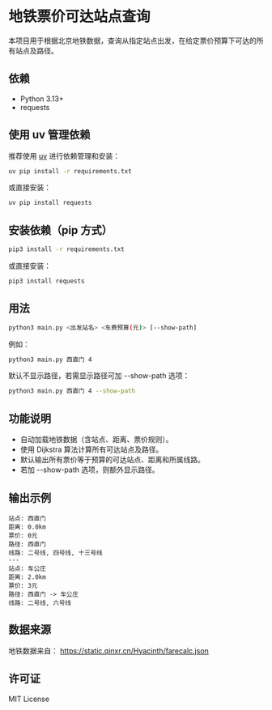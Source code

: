 # 地铁票价可达站点查询

本项目用于根据北京地铁数据，查询从指定站点出发，在给定票价预算下可达的所有站点及路径。

## 依赖

- Python 3.13+
- requests

## 使用 uv 管理依赖

推荐使用 [uv](https://github.com/astral-sh/uv) 进行依赖管理和安装：

```bash
uv pip install -r requirements.txt
```

或直接安装：

```bash
uv pip install requests
```

## 安装依赖（pip 方式）

```bash
pip3 install -r requirements.txt
```

或直接安装：

```bash
pip3 install requests
```

## 用法

```bash
python3 main.py <出发站名> <车费预算(元)> [--show-path]
```

例如：

```bash
python3 main.py 西直门 4
```
默认不显示路径，若需显示路径可加 --show-path 选项：

```bash
python3 main.py 西直门 4 --show-path
```

## 功能说明

- 自动加载地铁数据（含站点、距离、票价规则）。
- 使用 Dijkstra 算法计算所有可达站点及路径。
- 默认输出所有票价等于预算的可达站点、距离和所属线路。
- 若加 --show-path 选项，则额外显示路径。

## 输出示例

```
站点: 西直门
距离: 0.0km
票价: 0元
路径: 西直门
线路: 二号线, 四号线, 十三号线
---
站点: 车公庄
距离: 2.0km
票价: 3元
路径: 西直门 -> 车公庄
线路: 二号线, 六号线
```

## 数据来源

地铁数据来自：
https://static.qinxr.cn/Hyacinth/farecalc.json

## 许可证

MIT License
